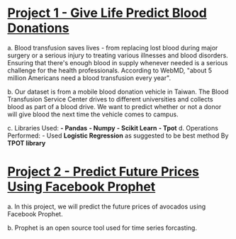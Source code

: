 # [Project 1 - Give Life Predict Blood Donations](https://github.com/RushikeshPokale/Give_Life-Predict_Blood_Donations)
  a. Blood transfusion saves lives - from replacing lost blood during major surgery or a serious injury to treating various illnesses and blood disorders. Ensuring that there's enough blood in supply whenever needed is a serious challenge for the health professionals. According to WebMD, "about 5 million Americans need a blood transfusion every year".

  b. Our dataset is from a mobile blood donation vehicle in Taiwan. The Blood Transfusion Service Center drives to different universities and collects blood as part of a blood drive. We want to predict whether or not a donor will give blood the next time the vehicle comes to campus.

  c. Libraries Used:
                    **- Pandas**
                    **- Numpy**
                    **- Scikit Learn**
                    **- Tpot**
  d. Operations Performed:
                    - Used **Logistic Regression** as suggested to be best method By **TPOT library**
                    
# [Project 2 - Predict Future Prices Using Facebook Prophet](https://github.com/RushikeshPokale/Predict-Future-Prices-Using-Facebook-Prophet)

  a. In this project, we will predict the future prices of avocados using Facebook Prophet.

  b. Prophet is an open source tool used for time series forcasting.

